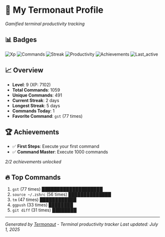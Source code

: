 # 🚀 My Termonaut Profile

*Gamified terminal productivity tracking*

## 📊 Badges

![Xp](https://img.shields.io/badge/XP-Level+9+%287102%2F10000%29-green?style=flat-square&logo=terminal&logoColor=white) ![Commands](https://img.shields.io/badge/Commands-1059-blue?style=flat-square&logo=terminal&logoColor=white) ![Streak](https://img.shields.io/badge/Streak-2+days-red?style=flat-square&logo=terminal&logoColor=white) ![Productivity](https://img.shields.io/badge/Productivity-80.0%25-green?style=flat-square&logo=terminal&logoColor=white) ![Achievements](https://img.shields.io/badge/Achievements-5%2F10-blue?style=flat-square&logo=terminal&logoColor=white) ![Last_active](https://img.shields.io/badge/Last+Active-2h+ago-green?style=flat-square&logo=terminal&logoColor=white) 

## 📈 Overview

- **Level**: 9 (XP: 7102)
- **Total Commands**: 1059
- **Unique Commands**: 491
- **Current Streak**: 2 days
- **Longest Streak**: 5 days
- **Commands Today**: 1
- **Favorite Command**: `gst` (77 times)

## 🏆 Achievements

- ✅ **First Steps**: Execute your first command
- ✅ **Command Master**: Execute 1000 commands

*2/2 achievements unlocked*

## 🔥 Top Commands

1. `gst` (77 times) ████████████████████
2. `source ~/.zshrc` (56 times) ██████████████
3. `tm` (47 times) ████████████
4. `ggpush` (33 times) ████████
5. `git diff` (31 times) ████████

---

*Generated by [Termonaut](https://github.com/oiahoon/termonaut) - Terminal productivity tracker*
*Last updated: July 1, 2025*
